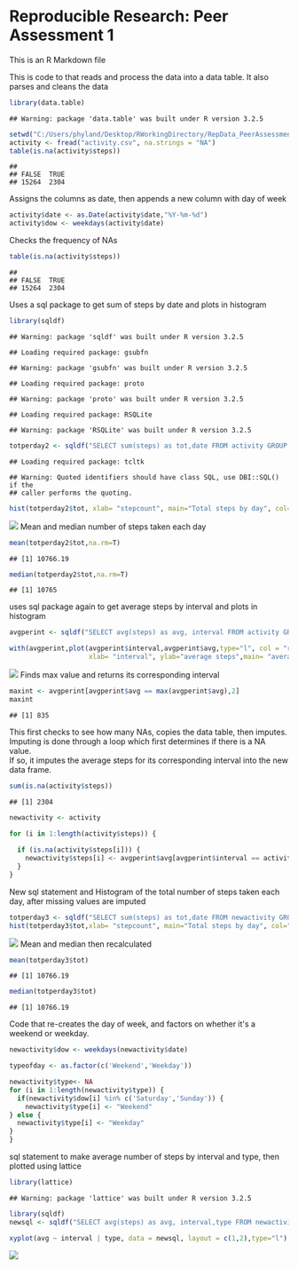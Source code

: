 # Reproducible Research: Peer Assessment 1

This is an R Markdown file

This is code to that reads and process the data into a data table.
It also parses and cleans the data

```r
library(data.table)
```

```
## Warning: package 'data.table' was built under R version 3.2.5
```

```r
setwd("C:/Users/phyland/Desktop/RWorkingDirectory/RepData_PeerAssessment1")
activity <- fread("activity.csv", na.strings = "NA")
table(is.na(activity$steps))
```

```
## 
## FALSE  TRUE 
## 15264  2304
```
Assigns the columns as date, then appends a new column with day of week

```r
activity$date <- as.Date(activity$date,"%Y-%m-%d")
activity$dow <- weekdays(activity$date)
```
Checks the frequency of NAs

```r
table(is.na(activity$steps))
```

```
## 
## FALSE  TRUE 
## 15264  2304
```
Uses a sql package to get sum of steps by date and plots in histogram

```r
library(sqldf)
```

```
## Warning: package 'sqldf' was built under R version 3.2.5
```

```
## Loading required package: gsubfn
```

```
## Warning: package 'gsubfn' was built under R version 3.2.5
```

```
## Loading required package: proto
```

```
## Warning: package 'proto' was built under R version 3.2.5
```

```
## Loading required package: RSQLite
```

```
## Warning: package 'RSQLite' was built under R version 3.2.5
```

```r
totperday2 <- sqldf("SELECT sum(steps) as tot,date FROM activity GROUP BY date")
```

```
## Loading required package: tcltk
```

```
## Warning: Quoted identifiers should have class SQL, use DBI::SQL() if the
## caller performs the quoting.
```

```r
hist(totperday2$tot, xlab= "stepcount", main="Total steps by day", col="purple")
```

![](PA1_template_files/figure-html/unnamed-chunk-4-1.png)<!-- -->
Mean and median number of steps taken each day

```r
mean(totperday2$tot,na.rm=T)
```

```
## [1] 10766.19
```

```r
median(totperday2$tot,na.rm=T)
```

```
## [1] 10765
```
uses sql package again to get average steps by interval and plots in histogram

```r
avgperint <- sqldf("SELECT avg(steps) as avg, interval FROM activity GROUP BY interval")

with(avgperint,plot(avgperint$interval,avgperint$avg,type="l", col = "red",
                    xlab= "interval", ylab="average steps",main= "average steps across intervals"))
```

![](PA1_template_files/figure-html/unnamed-chunk-6-1.png)<!-- -->
Finds max value and returns its corresponding interval

```r
maxint <- avgperint[avgperint$avg == max(avgperint$avg),2]
maxint
```

```
## [1] 835
```
This first checks to see how many NAs, copies the data table, then imputes.  
Imputing is done through a loop which first determines if there is a NA value.  
If so, it imputes the average steps for its corresponding interval into the new data frame.

```r
sum(is.na(activity$steps))
```

```
## [1] 2304
```

```r
newactivity <- activity

for (i in 1:length(activity$steps)) {
 
  if (is.na(activity$steps[i])) {
    newactivity$steps[i] <- avgperint$avg[avgperint$interval == activity$interval[i]]
  }
}
```
New sql statement and Histogram of the total number of steps taken each day,
after missing values are imputed

```r
totperday3 <- sqldf("SELECT sum(steps) as tot,date FROM newactivity GROUP BY date")
hist(totperday3$tot,xlab= "stepcount", main="Total steps by day", col="orange")
```

![](PA1_template_files/figure-html/unnamed-chunk-9-1.png)<!-- -->
Mean and median then recalculated

```r
mean(totperday3$tot)
```

```
## [1] 10766.19
```

```r
median(totperday3$tot)
```

```
## [1] 10766.19
```
Code that re-creates the day of week, and factors on whether it's a weekend or weekday.

```r
newactivity$dow <- weekdays(newactivity$date)

typeofday <- as.factor(c('Weekend','Weekday'))

newactivity$type<- NA
for (i in 1:length(newactivity$type)) {
  if(newactivity$dow[i] %in% c('Saturday','Sunday')) {
    newactivity$type[i] <- "Weekend"
} else {
  newactivity$type[i] <- "Weekday"
}
}  
```
sql statement to make average number of steps by interval and type, then plotted using lattice

```r
library(lattice)
```

```
## Warning: package 'lattice' was built under R version 3.2.5
```

```r
library(sqldf)
newsql <- sqldf("SELECT avg(steps) as avg, interval,type FROM newactivity GROUP BY  interval,type")

xyplot(avg ~ interval | type, data = newsql, layout = c(1,2),type="l")
```

![](PA1_template_files/figure-html/unnamed-chunk-12-1.png)<!-- -->
